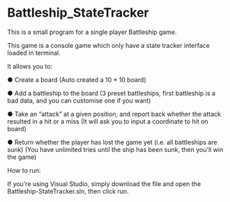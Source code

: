 # Battleship_StateTracker
This is a small program for a single player Battleship game.

This game is a console game which only have a state tracker interface loaded in terminal.

It allows you to: 

● Create a board 
(Auto created a 10 * 10 board)

● Add a battleship to the board 
(3 preset battleships, first battleship is a bad data, and you can customise one if you want)

● Take an “attack” at a given position, and report back whether the attack resulted in a hit or a miss 
(It will ask you to input a coordinate to hit on board)

● Return whether the player has lost the game yet (i.e. all battleships are sunk)
(You have unlimited tries until the ship has been sunk, then you'll win the game)


How to run:

If you're using Visual Studio, simply download the file and open the Battleship-StateTracker.sln, then click run.
